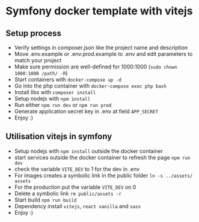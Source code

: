 # Symfony docker template with vitejs
## Setup process

- Verify settings in composer.json like the project name and description
- Move .env.example or .env.prod.example to .env and edit parameters to match your project
- Make sure permission are well-defined for 1000:1000 (`sudo chown 1000:1000 /path/ -R`)
- Start containers with `docker-compose up -d`
- Go into the php container with `docker-compose exec php bash`
- Install libs with `composer install`
- Setup nodejs with `npm install`
- Run either `npm run dev` or `npm run prod`
- Generate application secret key in .env at field `APP_SECRET`
- Enjoy :)

## Utilisation vitejs in symfony

- Setup nodejs with `npm install` outside the docker container
- start services outside the docker container to refresh the page `npm run dev`
- check the variable `VITE_DEV` to 1 for the dev in .env
- For images creates a symbolic link in the public folder `ln -s ../assets/ assets`
- For the production put the variable `VITE_DEV` on 0 
- Delete a symbolic link `rm public/assets -r`
- Start build `npm run build`
- Dependency install `vitejs`, `react vanilla` and `sass`
- Enjoy :)
